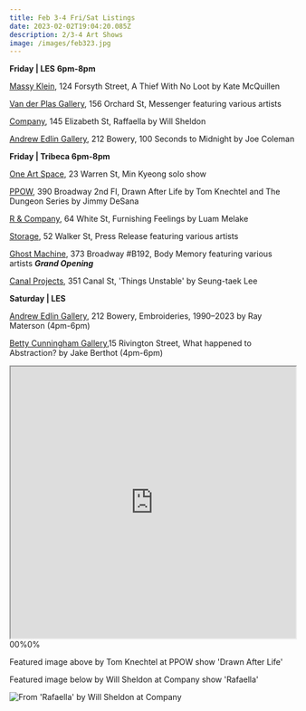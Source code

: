 ```yaml
---
title: Feb 3-4 Fri/Sat Listings
date: 2023-02-02T19:04:20.085Z
description: 2/3-4 Art Shows
image: /images/feb323.jpg
---
```

**Friday | LES** **6pm-8pm**

[Massy Klein](https://www.masseyklein.com/exhibitions/62-kate-mcquillen-a-thief-with-no-loot/), 124 Forsyth Street, A Thief With No Loot by Kate McQuillen

[Van der Plas Gallery](https://www.vanderplasgallery.com/current), 156 Orchard St, Messenger featuring various artists

[Company](https://companygallery.us/exhibitions/raffaella/), 145 Elizabeth St, Raffaella by Will Sheldon

[Andrew Edlin Gallery](https://www.edlingallery.com/exhibitions/joe-coleman-100-seconds-to-midnight), 212 Bowery, 100 Seconds to Midnight by Joe Coleman

**F﻿riday | Tribeca 6pm-8pm**

[One Art Space](https://oneartspace.com/min-kyeongah-solo-exhibition-feb-1-7-2023/), 23 Warren St, Min Kyeong solo show

[PPOW](https://www.ppowgallery.com/exhibitions), 390 Broadway 2nd Fl, Drawn After Life by Tom Knechtel and The Dungeon Series by Jimmy DeSana

[R & Company](https://r-and-company.com/exhibition/luam-melake-furnishing-feelings/), 64 White St, Furnishing Feelings by Luam Melake 

[Storage](https://www.instagram.com/storageartgallery/), 52 Walker St, Press Release featuring various artists 

[G﻿host Machine](https://www.instagram.com/ghostmachine.nyc), 373 Broadway #B192, Body Memory featuring various artists  ***Grand Opening***

[C﻿anal Projects](https://www.instagram.com/canalprojectsny/), 351 Canal St, 'Things Unstable' by Seung-taek Lee 

**S﻿aturday | LES**

[Andrew Edlin Gallery](https://www.edlingallery.com/exhibitions/ray-materson-embroideries-1990-2023), 212 Bowery, Embroideries, 1990–2023 by Ray Materson (4pm-6pm)

[Betty Cunningham Gallery](http://www.bettycuninghamgallery.com/exhibitions),15 Rivington Street, What happened to Abstraction? by Jake Berthot (4pm-6pm)

<iframe src="https://www.google.com/maps/d/u/3/embed?mid=1Sse8XX9ZCcUJL0WzUpzlK75FaoBUjeQ&ehbc=2E312F" width="100%" height="480"></iframe>00%0%

F﻿eatured image above by Tom Knechtel at PPOW show 'Drawn After Life'

F﻿eatured image below by Will Sheldon at Company show 'Rafaella'

![](/images/companyfeb3.jpg "From 'Rafaella' by Will Sheldon at Company ")